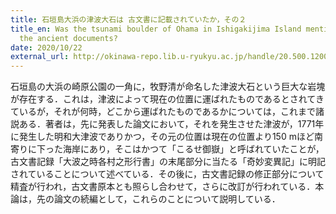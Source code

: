 ```yaml
---
title: 石垣島大浜の津波大石は 古文書に記載されていたか，その２
title_en: Was the tsunami boulder of Ohama in Ishigakijima Island mentioned in
  the ancient documents?
date: 2020/10/22
external_url: http://okinawa-repo.lib.u-ryukyu.ac.jp/handle/20.500.12001/24686
---
```

石垣島の大浜の崎原公園の一角に，牧野清が命名した津波大石という巨大な岩塊が存在する．これは，津波によって現在の位置に運ばれたものであるとされてきているが，それが何時，どこから運ばれたものであるかについては，これまで諸説ある．著者は，先に発表した論文において，それを発生させた津波が，1771年に発生した明和大津波でありかつ，その元の位置は現在の位置より150 mほど南寄りに下った海岸にあり，そこはかつて「こるせ御嶽」と呼ばれていたことが，古文書記録「大波之時各村之形行書」の末尾部分に当たる「奇妙変異記」に明記されていることについて述べている．その後に，古文書記録の修正部分について精査が行われ，古文書原本とも照らし合わせて，さらに改訂が行われている．本論は，先の論文の続編として，これらのことについて説明している．